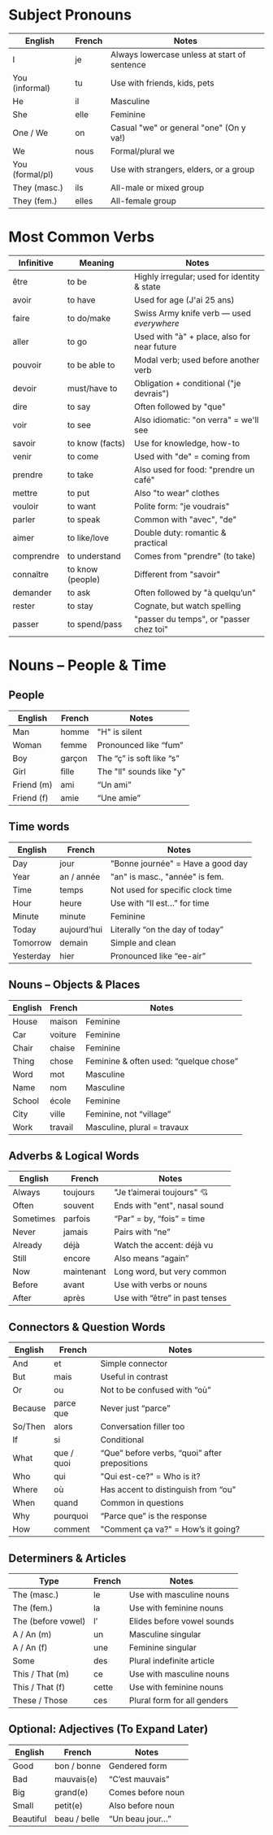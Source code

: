 # Subject Pronouns

| English         | French | Notes                                        |
| --------------- | ------ | -------------------------------------------- |
| I               | je     | Always lowercase unless at start of sentence |
| You (informal)  | tu     | Use with friends, kids, pets                 |
| He              | il     | Masculine                                    |
| She             | elle   | Feminine                                     |
| One / We        | on     | Casual "we" or general "one" (On y va!)      |
| We              | nous   | Formal/plural we                             |
| You (formal/pl) | vous   | Use with strangers, elders, or a group       |
| They (masc.)    | ils    | All-male or mixed group                      |
| They (fem.)     | elles  | All-female group                             |
# Most Common Verbs

|Infinitive|Meaning|Notes|
|---|---|---|
|être|to be|Highly irregular; used for identity & state|
|avoir|to have|Used for age (J'ai 25 ans)|
|faire|to do/make|Swiss Army knife verb — used _everywhere_|
|aller|to go|Used with "à" + place, also for near future|
|pouvoir|to be able to|Modal verb; used before another verb|
|devoir|must/have to|Obligation + conditional ("je devrais")|
|dire|to say|Often followed by "que"|
|voir|to see|Also idiomatic: "on verra" = we'll see|
|savoir|to know (facts)|Use for knowledge, how-to|
|venir|to come|Used with "de" = coming from|
|prendre|to take|Also used for food: "prendre un café"|
|mettre|to put|Also "to wear" clothes|
|vouloir|to want|Polite form: "je voudrais"|
|parler|to speak|Common with "avec", "de"|
|aimer|to like/love|Double duty: romantic & practical|
|comprendre|to understand|Comes from "prendre" (to take)|
|connaître|to know (people)|Different from "savoir"|
|demander|to ask|Often followed by "à quelqu’un"|
|rester|to stay|Cognate, but watch spelling|
|passer|to spend/pass|"passer du temps", or "passer chez toi"|
# Nouns – People & Time

## People
|English|French|Notes|
|---|---|---|
|Man|homme|"H" is silent|
|Woman|femme|Pronounced like “fum”|
|Boy|garçon|The “ç” is soft like “s”|
|Girl|fille|The "ll" sounds like "y"|
|Friend (m)|ami|“Un ami”|
|Friend (f)|amie|“Une amie”|
## Time words
|English|French|Notes|
|---|---|---|
|Day|jour|"Bonne journée" = Have a good day|
|Year|an / année|"an" is masc., "année" is fem.|
|Time|temps|Not used for specific clock time|
|Hour|heure|Use with “Il est…” for time|
|Minute|minute|Feminine|
|Today|aujourd’hui|Literally “on the day of today”|
|Tomorrow|demain|Simple and clean|
|Yesterday|hier|Pronounced like “ee-air”|
## Nouns – Objects & Places

|English|French|Notes|
|---|---|---|
|House|maison|Feminine|
|Car|voiture|Feminine|
|Chair|chaise|Feminine|
|Thing|chose|Feminine & often used: “quelque chose”|
|Word|mot|Masculine|
|Name|nom|Masculine|
|School|école|Feminine|
|City|ville|Feminine, not “village”|
|Work|travail|Masculine, plural = travaux|
## Adverbs & Logical Words

|English|French|Notes|
|---|---|---|
|Always|toujours|"Je t’aimerai toujours" 💘|
|Often|souvent|Ends with "ent", nasal sound|
|Sometimes|parfois|“Par” = by, “fois” = time|
|Never|jamais|Pairs with “ne”|
|Already|déjà|Watch the accent: déjà vu|
|Still|encore|Also means “again”|
|Now|maintenant|Long word, but very common|
|Before|avant|Use with verbs or nouns|
|After|après|Use with “être” in past tenses|
## Connectors & Question Words

|English|French|Notes|
|---|---|---|
|And|et|Simple connector|
|But|mais|Useful in contrast|
|Or|ou|Not to be confused with “où”|
|Because|parce que|Never just “parce”|
|So/Then|alors|Conversation filler too|
|If|si|Conditional|
|What|que / quoi|“Que” before verbs, “quoi” after prepositions|
|Who|qui|"Qui est-ce?" = Who is it?|
|Where|où|Has accent to distinguish from “ou”|
|When|quand|Common in questions|
|Why|pourquoi|“Parce que” is the response|
|How|comment|"Comment ça va?" = How’s it going?|

## Determiners & Articles
|Type|French|Notes|
|---|---|---|
|The (masc.)|le|Use with masculine nouns|
|The (fem.)|la|Use with feminine nouns|
|The (before vowel)|l’|Elides before vowel sounds|
|A / An (m)|un|Masculine singular|
|A / An (f)|une|Feminine singular|
|Some|des|Plural indefinite article|
|This / That (m)|ce|Use with masculine nouns|
|This / That (f)|cette|Use with feminine nouns|
|These / Those|ces|Plural form for all genders|
## Optional: Adjectives (To Expand Later)
|English|French|Notes|
|---|---|---|
|Good|bon / bonne|Gendered form|
|Bad|mauvais(e)|“C’est mauvais”|
|Big|grand(e)|Comes before noun|
|Small|petit(e)|Also before noun|
|Beautiful|beau / belle|“Un beau jour…”|
